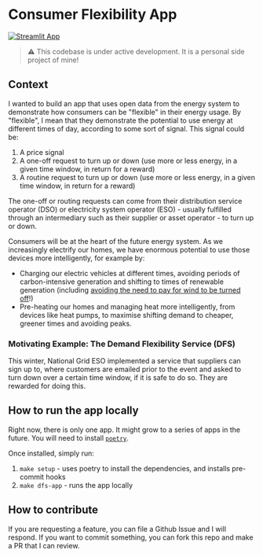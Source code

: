 # Consumer Flexibility App

[![Streamlit App](https://static.streamlit.io/badges/streamlit_badge_black_white.svg)](https://ryanjenkinson-consumerflex-dfs.streamlit.app/)
> ⚠️ This codebase is under active development. It is a personal side project of mine!

## Context

I wanted to build an app that uses open data from the energy system to demonstrate how consumers can be "flexible" in their energy usage. By "flexible", I mean that they demonstrate the potential to use energy at different times of day, according to some sort of signal. This signal could be:

1. A price signal
2. A one-off request to turn up or down (use more or less energy, in a given time window, in return for a reward)
3. A routine request to turn up or down (use more or less energy, in a given time window, in return for a reward)

The one-off or routing requests can come from their distribution service operator (DSO) or electricity system operator (ESO) - usually fulfilled through an intermediary such as their supplier or asset operator - to turn up or down.

Consumers will be at the heart of the future energy system. As we increasingly electrify our homes, we have enormous potential to use those devices more intelligently, for example by:

* Charging our electric vehicles at different times, avoiding periods of carbon-intensive generation and shifting to times of renewable generation (including [avoiding the need to pay for wind to be turned off](https://archy.deberker.com/the-uk-is-wasting-a-lot-of-wind-power/)!)
* Pre-heating our homes and managing heat more intelligently, from devices like heat pumps, to maximise shifting demand to cheaper, greener times and avoiding peaks.

### Motivating Example: The Demand Flexibility Service (DFS)

This winter, National Grid ESO implemented a service that suppliers can sign up to, where customers are emailed prior to the event and asked to turn down over a certain time window, if it is safe to do so. They are rewarded for doing this.

## How to run the app locally

Right now, there is only one app. It might grow to a series of apps in the future. You will need to install [`poetry`](https://python-poetry.org/).

Once installed, simply run:

1. `make setup` - uses poetry to install the dependencies, and installs pre-commit hooks
2. `make dfs-app` - runs the app locally

## How to contribute

If you are requesting a feature, you can file a Github Issue and I will respond. If you want to commit something, you can fork this repo and make a PR that I can review.
